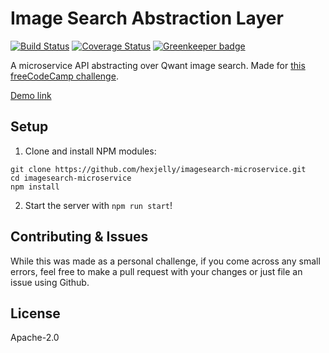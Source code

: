# Image Search Abstraction Layer

[![Build Status](https://travis-ci.org/hexjelly/imagesearch-microservice.svg)](https://travis-ci.org/hexjelly/imagesearch-microservice) [![Coverage Status](https://coveralls.io/repos/github/hexjelly/imagesearch-microservice/badge.svg?branch=master)](https://coveralls.io/github/hexjelly/imagesearch-microservice?branch=master) [![Greenkeeper badge](https://badges.greenkeeper.io/hexjelly/imagesearch-microservice.svg)](https://greenkeeper.io/)

A microservice API abstracting over Qwant image search. Made for [this freeCodeCamp challenge](https://www.freecodecamp.org/challenges/image-search-abstraction-layer).

[Demo link](https://hj-imagesearch.herokuapp.com/)

## Setup

1.  Clone and install NPM modules:
```
git clone https://github.com/hexjelly/imagesearch-microservice.git
cd imagesearch-microservice
npm install
```

2.  Start the server with `npm run start`!


## Contributing & Issues

While this was made as a personal challenge, if you come across any small errors, feel free to make a pull request with your changes or just file an issue using Github.


## License

Apache-2.0
